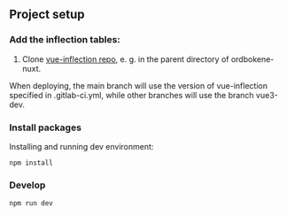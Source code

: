 ## Project setup

### Add the inflection tables:
1. Clone [vue-inflection repo](https://git.app.uib.no/spraksamlingane/vue-inflection), e. g. in the parent directory of ordbokene-nuxt.
<!-- 2. Create a symlink between vue-inflection/src/components and ordbokene-nuxt/vue-inflection:

- Windows
```console
mklink /d C:\path\to\repos\ordbokene-nuxt\vue-inflection C:\path\to\repos\vue-inflection\src\components

``` -->

<!-- - Mac and Linux:
```console
ln -s /path/to/repos/vue-inflection/src/components /path/to/repos/ordbokene-nuxt/vue-inflection
``` -->

When deploying, the main branch will use the version of vue-inflection specified in .gitlab-ci.yml, while other branches will use the branch vue3-dev.


### Install packages
Installing and running dev environment:
```console
npm install
```

### Develop
```console
npm run dev
```